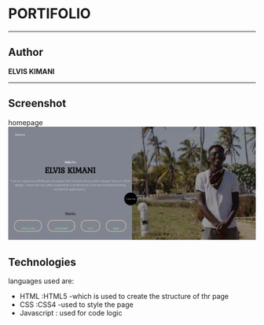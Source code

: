 # PORTIFOLIO


***
## Author 

**ELVIS KIMANI**
***

## Screenshot
homepage
![image](/Assets/Images/homepage.png)


## Technologies

languages used are: 
- HTML :HTML5 -which is used to create the structure of thr page
- CSS :CSS4 -used to style the page
- Javascript : used for code logic

